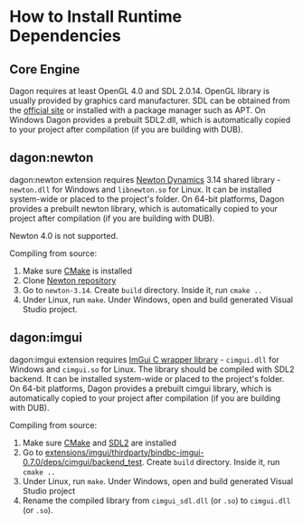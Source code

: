 How to Install Runtime Dependencies
===================================
Core Engine
-----------
Dagon requires at least OpenGL 4.0 and SDL 2.0.14. OpenGL library is usually provided by graphics card manufacturer. SDL can be obtained from the [official site](https://www.libsdl.org/) or installed with a package manager such as APT. On Windows Dagon provides a prebuilt SDL2.dll, which is automatically copied to your project after compilation (if you are building with DUB).

dagon:newton
------------
dagon:newton extension requires [Newton Dynamics](https://newtondynamics.com/) 3.14 shared library - `newton.dll` for Windows and `libnewton.so` for Linux. It can be installed system-wide or placed to the project's folder. On 64-bit platforms, Dagon provides a prebuilt newton library, which is automatically copied to your project after compilation (if you are building with DUB).

Newton 4.0 is not supported.

Compiling from source:
1. Make sure [CMake](https://cmake.org/) is installed
2. Clone [Newton repository](https://github.com/MADEAPPS/newton-dynamics)
3. Go to `newton-3.14`. Create `build` directory. Inside it, run `cmake ..`
4. Under Linux, run `make`. Under Windows, open and build generated Visual Studio project.

dagon:imgui
-----------
dagon:imgui extension requires [ImGui C wrapper library](https://github.com/Inochi2D/cimgui/tree/49bb5ce65f7d5eeab7861d8ffd5aa2a58ca8f08c) - `cimgui.dll` for Windows and `cimgui.so` for Linux. The library should be compiled with SDL2 backend. It can be installed system-wide or placed to the project's folder. On 64-bit platforms, Dagon provides a prebuilt cimgui library, which is automatically copied to your project after compilation (if you are building with DUB).

Compiling from source:
1. Make sure [CMake](https://cmake.org/) and [SDL2](https://www.libsdl.org/) are installed
2. Go to [extensions/imgui/thirdparty/bindbc-imgui-0.7.0/deps/cimgui/backend_test](https://github.com/gecko0307/dagon/tree/master/extensions/imgui/thirdparty/bindbc-imgui-0.7.0/deps/cimgui/backend_test). Create `build` directory. Inside it, run `cmake ..`
3. Under Linux, run `make`. Under Windows, open and build generated Visual Studio project
4. Rename the compiled library from `cimgui_sdl.dll` (or `.so`) to `cimgui.dll` (or `.so`).
